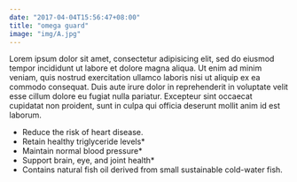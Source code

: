 ```yaml
---
date: "2017-04-04T15:56:47+08:00"
title: "omega guard"
image: "img/A.jpg"
---
```



Lorem ipsum dolor sit amet, consectetur adipisicing elit, sed do eiusmod tempor incididunt ut labore et dolore magna aliqua. Ut enim ad minim veniam, quis nostrud exercitation ullamco laboris nisi ut aliquip ex ea commodo consequat. Duis aute irure dolor in reprehenderit in voluptate velit esse cillum dolore eu fugiat nulla pariatur. Excepteur sint occaecat cupidatat non proident, sunt in culpa qui officia deserunt mollit anim id est laborum.


+ Reduce the risk of heart disease.
+ Retain healthy triglyceride levels*
+ Maintain normal blood pressure*
+ Support brain, eye, and joint health*
+ Contains natural fish oil derived from small sustainable cold-water fish.
